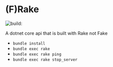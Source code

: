 # (F)Rake

<img src="https://travis-ci.org/pauldambra/frake.svg" alt="build:">

A dotnet core api that is built with Rake not Fake

* `bundle install`
* `bundle exec rake`
* `bundle exec rake ping`
* `bundle exec rake stop_server`